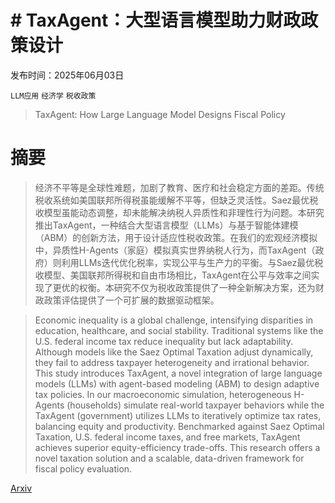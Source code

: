 # # TaxAgent：大型语言模型助力财政政策设计

发布时间：2025年06月03日

`LLM应用` `经济学` `税收政策`

> TaxAgent: How Large Language Model Designs Fiscal Policy

# 摘要

> 经济不平等是全球性难题，加剧了教育、医疗和社会稳定方面的差距。传统税收系统如美国联邦所得税虽能缓解不平等，但缺乏灵活性。Saez最优税收模型虽能动态调整，却未能解决纳税人异质性和非理性行为问题。本研究推出TaxAgent，一种结合大型语言模型（LLMs）与基于智能体建模（ABM）的创新方法，用于设计适应性税收政策。在我们的宏观经济模拟中，异质性H-Agents（家庭）模拟真实世界纳税人行为，而TaxAgent（政府）则利用LLMs迭代优化税率，实现公平与生产力的平衡。与Saez最优税收模型、美国联邦所得税和自由市场相比，TaxAgent在公平与效率之间实现了更优的权衡。本研究不仅为税收政策提供了一种全新解决方案，还为财政政策评估提供了一个可扩展的数据驱动框架。

> Economic inequality is a global challenge, intensifying disparities in education, healthcare, and social stability. Traditional systems like the U.S. federal income tax reduce inequality but lack adaptability. Although models like the Saez Optimal Taxation adjust dynamically, they fail to address taxpayer heterogeneity and irrational behavior. This study introduces TaxAgent, a novel integration of large language models (LLMs) with agent-based modeling (ABM) to design adaptive tax policies. In our macroeconomic simulation, heterogeneous H-Agents (households) simulate real-world taxpayer behaviors while the TaxAgent (government) utilizes LLMs to iteratively optimize tax rates, balancing equity and productivity. Benchmarked against Saez Optimal Taxation, U.S. federal income taxes, and free markets, TaxAgent achieves superior equity-efficiency trade-offs. This research offers a novel taxation solution and a scalable, data-driven framework for fiscal policy evaluation.

[Arxiv](https://arxiv.org/abs/2506.02838)